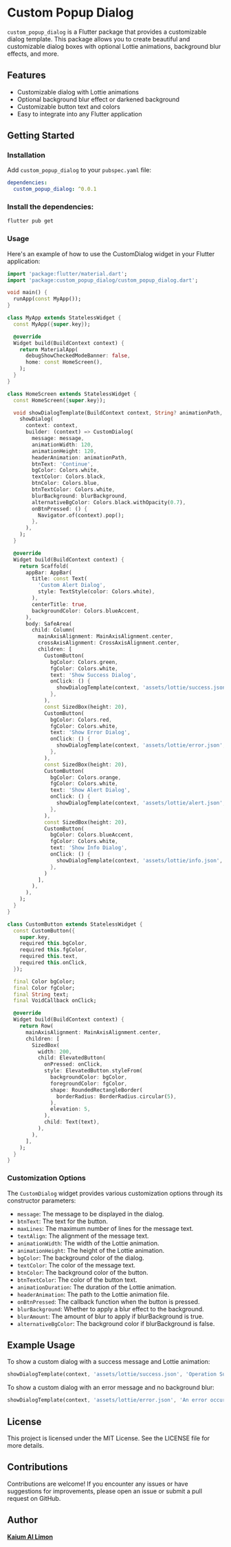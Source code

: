 # Custom Popup Dialog

`custom_popup_dialog` is a Flutter package that provides a customizable dialog template. This package allows you to create beautiful and customizable dialog boxes with optional Lottie animations, background blur effects, and more.

## Features

- Customizable dialog with Lottie animations
- Optional background blur effect or darkened background
- Customizable button text and colors
- Easy to integrate into any Flutter application

## Getting Started

### Installation

Add `custom_popup_dialog` to your `pubspec.yaml` file:

```yaml
dependencies:
  custom_popup_dialog: ^0.0.1
```

### Install the dependencies:

```sh
flutter pub get
```

### Usage
Here's an example of how to use the CustomDialog widget in your Flutter application:


``` dart
import 'package:flutter/material.dart';
import 'package:custom_popup_dialog/custom_popup_dialog.dart';

void main() {
  runApp(const MyApp());
}

class MyApp extends StatelessWidget {
  const MyApp({super.key});

  @override
  Widget build(BuildContext context) {
    return MaterialApp(
      debugShowCheckedModeBanner: false,
      home: const HomeScreen(),
    );
  }
}

class HomeScreen extends StatelessWidget {
  const HomeScreen({super.key});

  void showDialogTemplate(BuildContext context, String? animationPath, String message, {bool blurBackground = true}) {
    showDialog(
      context: context,
      builder: (context) => CustomDialog(
        message: message,
        animationWidth: 120,
        animationHeight: 120,
        headerAnimation: animationPath,
        btnText: 'Continue',
        bgColor: Colors.white,
        textColor: Colors.black,
        btnColor: Colors.blue,
        btnTextColor: Colors.white,
        blurBackground: blurBackground,
        alternativeBgColor: Colors.black.withOpacity(0.7),
        onBtnPressed: () {
          Navigator.of(context).pop();
        },
      ),
    );
  }

  @override
  Widget build(BuildContext context) {
    return Scaffold(
      appBar: AppBar(
        title: const Text(
          'Custom Alert Dialog',
          style: TextStyle(color: Colors.white),
        ),
        centerTitle: true,
        backgroundColor: Colors.blueAccent,
      ),
      body: SafeArea(
        child: Column(
          mainAxisAlignment: MainAxisAlignment.center,
          crossAxisAlignment: CrossAxisAlignment.center,
          children: [
            CustomButton(
              bgColor: Colors.green,
              fgColor: Colors.white,
              text: 'Show Success Dialog',
              onClick: () {
                showDialogTemplate(context, 'assets/lottie/success.json', 'Operation Successful!', blurBackground: true);
              },
            ),
            const SizedBox(height: 20),
            CustomButton(
              bgColor: Colors.red,
              fgColor: Colors.white,
              text: 'Show Error Dialog',
              onClick: () {
                showDialogTemplate(context, 'assets/lottie/error.json', 'An error occurred!', blurBackground: false);
              },
            ),
            const SizedBox(height: 20),
            CustomButton(
              bgColor: Colors.orange,
              fgColor: Colors.white,
              text: 'Show Alert Dialog',
              onClick: () {
                showDialogTemplate(context, 'assets/lottie/alert.json', 'This is an alert!', blurBackground: true);
              },
            ),
            const SizedBox(height: 20),
            CustomButton(
              bgColor: Colors.blueAccent,
              fgColor: Colors.white,
              text: 'Show Info Dialog',
              onClick: () {
                showDialogTemplate(context, 'assets/lottie/info.json', 'Here is some information.', blurBackground: false);
              },
            )
          ],
        ),
      ),
    );
  }
}

class CustomButton extends StatelessWidget {
  const CustomButton({
    super.key,
    required this.bgColor,
    required this.fgColor,
    required this.text,
    required this.onClick,
  });

  final Color bgColor;
  final Color fgColor;
  final String text;
  final VoidCallback onClick;

  @override
  Widget build(BuildContext context) {
    return Row(
      mainAxisAlignment: MainAxisAlignment.center,
      children: [
        SizedBox(
          width: 200,
          child: ElevatedButton(
            onPressed: onClick,
            style: ElevatedButton.styleFrom(
              backgroundColor: bgColor,
              foregroundColor: fgColor,
              shape: RoundedRectangleBorder(
                borderRadius: BorderRadius.circular(5),
              ),
              elevation: 5,
            ),
            child: Text(text),
          ),
        ),
      ],
    );
  }
}
```

### Customization Options

The `CustomDialog` widget provides various customization options through its constructor parameters:

- `message`: The message to be displayed in the dialog.
- `btnText`: The text for the button.
- `maxLines`: The maximum number of lines for the message text.
- `textAlign`: The alignment of the message text.
- `animationWidth`: The width of the Lottie animation.
- `animationHeight`: The height of the Lottie animation.
- `bgColor`: The background color of the dialog.
- `textColor`: The color of the message text.
- `btnColor`: The background color of the button.
- `btnTextColor`: The color of the button text.
- `animationDuration`: The duration of the Lottie animation.
- `headerAnimation`: The path to the Lottie animation file.
- `onBtnPressed`: The callback function when the button is pressed.
- `blurBackground`: Whether to apply a blur effect to the background.
- `blurAmount`: The amount of blur to apply if blurBackground is true.
- `alternativeBgColor`: The background color if blurBackground is false.


## Example Usage
To show a custom dialog with a success message and Lottie animation:

```dart
showDialogTemplate(context, 'assets/lottie/success.json', 'Operation Successful!', blurBackground: true);
```

To show a custom dialog with an error message and no background blur:

```dart
showDialogTemplate(context, 'assets/lottie/error.json', 'An error occurred!', blurBackground: false);
```


## License
This project is licensed under the MIT License. See the <a>LICENSE</a> file for more details.

## Contributions
Contributions are welcome! If you encounter any issues or have suggestions for improvements, please open an issue or submit a pull request on GitHub.

## Author
<b><a href='https://www.github.com/turt5'>Kaium Al Limon</a></b>